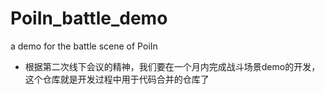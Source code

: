 # PoiIn_battle_demo
a demo for the battle scene of PoiIn
- 根据第二次线下会议的精神，我们要在一个月内完成战斗场景demo的开发，这个仓库就是开发过程中用于代码合并的仓库了